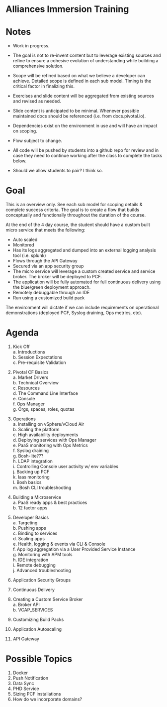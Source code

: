 Alliances Immersion Training
==

# Notes

* Work in progress.

* The goal is not to re-invent content but to leverage existing sources and refine to ensure a cohesive evolution of understanding while building a comprehensive solution.

* Scope will be refined based on what we believe a developer can achieve.  Detailed scope is defined in each sub model.  Timing is the critical factor in finalizing this.

* Exercises and slide content will be aggregated from existing sources and revised as needed.

* Slide content is anticipated to be minimal.  Whenever possible maintained docs should be referenced (i.e. from docs.pivotal.io).

* Dependencies exist on the environment in use and will have an impact on scoping.

* Flow subject to change.

* All code will be pushed by students into a github repo for review and in case they need to continue working after the class to complete the tasks below.

* Should we allow students to pair?  I think so.

# Goal 

This is an overview only.  See each sub model for scoping details & complete success criteria.  The goal is to create a flow that builds conceptually and functionally throughout the duration of the course.

At the end of the 4 day course, the student should have a custom built micro service that meets the following:

* Auto scaled
* Monitored
* Has its logs aggregated and dumped into an external logging analysis tool (i.e. splunk)
* Flows through the API Gateway
* Secured via an app security group
* The micro service will leverage a custom created service and service broker.  The broker will be deployed to PCF.
* The application will be fully automated for full continuous delivery using the blue/green deployment approach.
* Remotely debuggable through an IDE
* Run using a customized build pack

The environment will dictate if we can include requirements on operational demonstrations (deployed PCF, Syslog draining, Ops metrics, etc).

# Agenda

1. Kick Off  
  a. Introductions   
  b. Session Expectations  
  c. Pre-requisite Validation  

2. Pivotal CF Basics  
  a.  Market Drivers  
  b. Technical Overview  
  c. Resources  
  d. The Command Line Interface  
  e. Console  
  f. Ops Manager  
  g. Orgs, spaces, roles, quotas

3. Operations  
  a. Installing on vSphere/vCloud Air  
  b. Scaling the platform  
  c. High availability deployments  
  d. Deploying services with Ops Manager  
  e. PaaS monitoring with Ops Metrics  
  f. Syslog draining  
  g. Bosh-lite???  
  h. LDAP integration  
  i. Controlling Console user activity w/ env variables  
  j. Backing up PCF  
  k. Iaas monitoring  
  l. Bosh basics  
  m. Bosh CLI troubleshooting  

4. Building a Microservice  
  a. PaaS ready apps & best practices  
  b. 12 factor apps  

5. Developer Basics  
  a. Targeting  
  b. Pushing apps  
  c. Binding to services  
  d. Scaling apps  
  e. Health, logging & events via CLI & Console  
  f. App log aggregation via a User Provided Service Instance  
  g. Monitoring with APM tools  
  h. IDE integration  
  i. Remote debugging  
  j. Advanced troubleshooting

6. Application Security Groups

7. Continuous Delivery

8. Creating a Custom Service Broker  
  a. Broker API  
  b. VCAP_SERVICES

9. Customizing Build Packs

10. Application Autoscaling

11. API Gateway

# Possible Topics

1. Docker
2. Push Notification
3. Data Sync
4. PHD Service
5. Sizing PCF installations
6. How do we incorporate domains?



